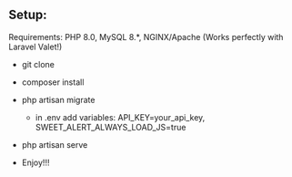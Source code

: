 
## Setup:

Requirements: PHP 8.0, MySQL 8.*, NGINX/Apache
(Works perfectly with Laravel Valet!)

- git clone
- composer install
- php artisan migrate
  - in .env add variables: 
  API_KEY=your_api_key, 
  SWEET_ALERT_ALWAYS_LOAD_JS=true

- php artisan serve
- Enjoy!!!